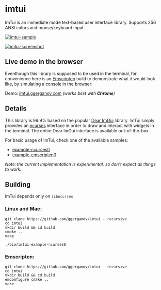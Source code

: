 # imtui

ImTui is an immediate mode text-based user interface library. Supports 256 ANSI colors and mouse/keyboard input. 

[![imtui-sample](https://asciinema.org/a/JsUQsJyCchqlsQzm1P0CN4OJU.svg)](https://asciinema.org/a/JsUQsJyCchqlsQzm1P0CN4OJU)

<a href="https://i.imgur.com/4370FJt.png" target="_blank">![imtui-screenshot](https://i.imgur.com/4370FJt.png)</a>

## Live demo in the browser

Eventhough this library is supposed to be used in the terminal, for convenience here is an [Emscripten](https://emscripten.org) build to demonstrate what it would look like, by simulating a console in the browser:

Demo: [imtui.ggerganov.com](https://imtui.ggerganov.com/) *(works best with **Chrome**)*

## Details

This library is 99.9% based on the popular [Dear ImGui](https://github.com/ocornut/imgui) library. ImTui simply provides an [ncurses](https://en.wikipedia.org/wiki/Ncurses) interface in order to draw and interact with widgets in the terminal. The entire Dear ImGui interface is available out-of-the-box.

For basic usage of ImTui, check one of the available samples:

- [example-ncurses0](https://github.com/ggerganov/imtui/blob/master/examples/ncurses0/main.cpp)
- [example-emscripten0](https://github.com/ggerganov/imtui/blob/master/examples/emscripten0/main.cpp)

*Note: the current implementation is experimental, so don't expect all things to work.*

## Building

ImTui depends only on `libncurses`

###  Linux and Mac:

```
git clone https://github.com/ggerganov/imtui --recursive
cd imtui
mkdir build && cd build
cmake ..
make

./bin/imtui-example-ncurses0
```

### Emscripten:

```
git clone https://github.com/ggerganov/imtui --recursive
cd imtui
mkdir build && cd build
emconfigure cmake ..
make
```
